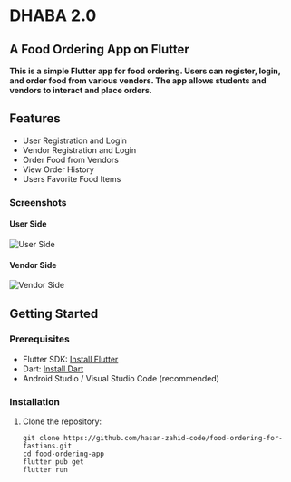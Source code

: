 # DHABA 2.0
## A Food Ordering App on Flutter

**This is a simple Flutter app for food ordering. Users can register, login, and order food from various vendors. The app allows students and vendors to interact and place orders.**

## Features

- User Registration and Login
- Vendor Registration and Login
- Order Food from Vendors
- View Order History
- Users Favorite Food Items

 ### Screenshots

#### User Side

![User Side](https://github.com/hasan-zahid-code/Food-ordering-for-fastians/blob/main/screens/User%20Side.png) 

#### Vendor Side

![Vendor Side](https://github.com/hasan-zahid-code/Food-ordering-for-fastians/blob/main/screens/Vendor%20Side.png) 

## Getting Started

### Prerequisites

- Flutter SDK: [Install Flutter](https://flutter.dev/docs/get-started/install)
- Dart: [Install Dart](https://dart.dev/get-dart)
- Android Studio / Visual Studio Code (recommended)

### Installation

1. Clone the repository:
   ```
   git clone https://github.com/hasan-zahid-code/food-ordering-for-fastians.git
   cd food-ordering-app
   flutter pub get
   flutter run
   ```


